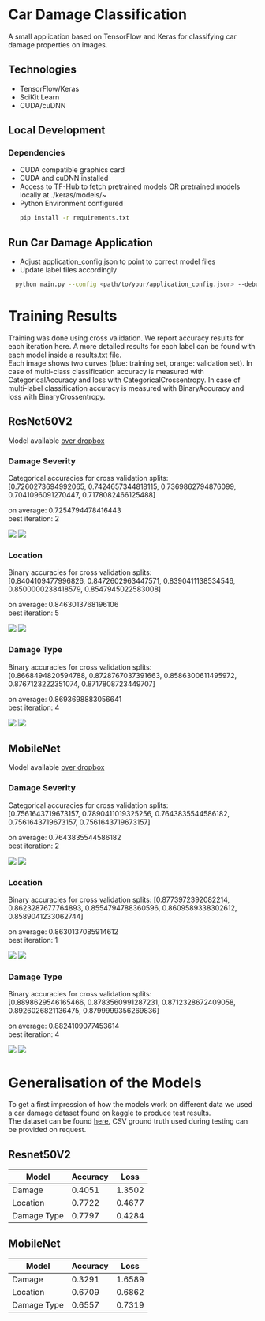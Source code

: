 # Car Damage Classification

A small application based on TensorFlow and Keras for classifying car damage properties on images.

## Technologies

- TensorFlow/Keras
- SciKit Learn
- CUDA/cuDNN

## Local Development

### Dependencies
- CUDA compatible graphics card
- CUDA and cuDNN installed
- Access to TF-Hub to fetch pretrained models OR pretrained models locally at ./keras/models/~
- Python Environment configured
  ```sh
  pip install -r requirements.txt
  ```
## Run Car Damage Application
- Adjust application_config.json to point to correct model files
- Update label files accordingly
```sh
  python main.py --config <path/to/your/application_config.json> --debug False
```

# Training Results

Training was done using cross validation. We report accuracy results for each iteration here. A more detailed results for each label can be found with each model inside a results.txt file.\
Each image shows two curves (blue: training set, orange: validation set). In
case of multi-class classification accuracy is measured with CategoricalAccuracy and loss with
CategoricalCrossentropy. In case of multi-label classification accuracy is measured with
BinaryAccuracy and loss with BinaryCrossentropy.

## ResNet50V2

Model available [over dropbox](https://www.dropbox.com/s/l84erw0vlisdzmn/ResNet50V2.rar?dl=0)

### Damage Severity

Categorical accuracies for cross validation splits:  
[0.7260273694992065, 0.7424657344818115, 0.7369862794876099, 0.7041096091270447, 0.7178082466125488]

on average: 0.7254794478416443  
best iteration: 2

![](images/resnet_damage_accuracy.PNG)
![](images/resnet_damage_loss.PNG)

### Location

Binary accuracies for cross validation splits:   
[0.8404109477996826, 0.8472602963447571, 0.8390411138534546, 0.8500000238418579, 0.8547945022583008]

on average: 0.8463013768196106  
best iteration: 5

![](images/resnet_location_accuracy.PNG)
![](images/resnet_location_loss.PNG)

### Damage Type

Binary accuracies for cross validation splits:  
[0.8668494820594788, 0.8728767037391663, 0.8586300611495972, 0.8767123222351074, 0.8717808723449707]

on average: 0.8693698883056641  
best iteration: 4

![](images/resnet_damagetype_accuracy.PNG)
![](images/resnet_damagetype_loss.PNG)

## MobileNet

Model available [over dropbox](https://www.dropbox.com/s/685bhfvphemf0el/MobileNet.rar?dl=0)

### Damage Severity

Categorical accuracies for cross validation splits:  
[0.7561643719673157, 0.7890411019325256, 0.7643835544586182, 0.7561643719673157, 0.7561643719673157]  

on average: 0.7643835544586182  
best iteration: 2

![](images/mobilenet_damage_accuracy.PNG)
![](images/mobilenet_damage_loss.PNG)

### Location

Binary accuracies for cross validation splits: 
[0.8773972392082214, 0.8623287677764893, 0.8554794788360596, 0.8609589338302612, 0.8589041233062744]

on average: 0.8630137085914612  
best iteration: 1

![](images/mobilenet_location_accuracy.PNG)
![](images/mobilenet_location_loss.PNG)

### Damage Type

Binary accuracies for cross validation splits:   
[0.8898629546165466, 0.8783560991287231, 0.8712328672409058, 0.8926026821136475, 0.8799999356269836]

on average: 0.8824109077453614  
best iteration: 4

![](images/mobilenet_damagetype_accuracy.PNG)
![](images/mobilenet_damagetype_loss.PNG)

# Generalisation of the Models

To get a first impression of how the models work on different data we used a car damage dataset found on kaggle to produce test results.  
The dataset can be found [here.](https://www.kaggle.com/lplenka/coco-car-damage-detection-dataset) CSV ground truth used during testing can be provided on request.

## Resnet50V2

| Model       | Accuracy | Loss   |
| ----------- | -------- | ------ |
| Damage      | 0.4051   | 1.3502 |
| Location    | 0.7722   | 0.4677 |
| Damage Type | 0.7797   | 0.4284 | 

## MobileNet

| Model       | Accuracy | Loss   |
| ----------- | -------- | ------ |
| Damage      | 0.3291   | 1.6589 |
| Location    | 0.6709   | 0.6862 |
| Damage Type | 0.6557   | 0.7319 | 